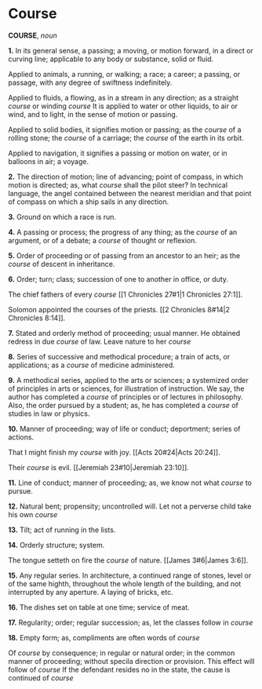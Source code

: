 # Course

**COURSE**, _noun_

**1.** In its general sense, a passing; a moving, or motion forward, in a direct or curving line; applicable to any body or substance, solid or fluid.

Applied to animals, a running, or walking; a race; a career; a passing, or passage, with any degree of swiftness indefinitely.

Applied to fluids, a flowing, as in a stream in any direction; as a straight _course_ or winding _course_ It is applied to water or other liquids, to air or wind, and to light, in the sense of motion or passing.

Applied to solid bodies, it signifies motion or passing; as the _course_ of a rolling stone; the _course_ of a carriage; the _course_ of the earth in its orbit.

Applied to navigation, it signifies a passing or motion on water, or in balloons in air; a voyage.

**2.** The direction of motion; line of advancing; point of compass, in which motion is directed; as, what _course_ shall the pilot steer? In technical language, the angel contained between the nearest meridian and that point of compass on which a ship sails in any direction.

**3.** Ground on which a race is run.

**4.** A passing or process; the progress of any thing; as the _course_ of an argument, or of a debate; a _course_ of thought or reflexion.

**5.** Order of proceeding or of passing from an ancestor to an heir; as the _course_ of descent in inheritance.

**6.** Order; turn; class; succession of one to another in office, or duty.

The chief fathers of every _course_ [[1 Chronicles 27#1|1 Chronicles 27:1]].

Solomon appointed the courses of the priests. [[2 Chronicles 8#14|2 Chronicles 8:14]].

**7.** Stated and orderly method of proceeding; usual manner. He obtained redress in due _course_ of law. Leave nature to her _course_

**8.** Series of successive and methodical procedure; a train of acts, or applications; as a _course_ of medicine administered.

**9.** A methodical series, applied to the arts or sciences; a systemized order of principles in arts or sciences, for illustration of instruction. We say, the author has completed a _course_ of principles or of lectures in philosophy. Also, the order pursued by a student; as, he has completed a _course_ of studies in law or physics.

**10.** Manner of proceeding; way of life or conduct; deportment; series of actions.

That I might finish my _course_ with joy. [[Acts 20#24|Acts 20:24]].

Their _course_ is evil. [[Jeremiah 23#10|Jeremiah 23:10]].

**11.** Line of conduct; manner of proceeding; as, we know not what _course_ to pursue.

**12.** Natural bent; propensity; uncontrolled will. Let not a perverse child take his own _course_

**13.** Tilt; act of running in the lists.

**14.** Orderly structure; system.

The tongue setteth on fire the _course_ of nature. [[James 3#6|James 3:6]].

**15.** Any regular series. In architecture, a continued range of stones, level or of the same highth, throughout the whole length of the building, and not interrupted by any aperture. A laying of bricks, etc.

**16.** The dishes set on table at one time; service of meat.

**17.** Regularity; order; regular succession; as, let the classes follow in _course_

**18.** Empty form; as, compliments are often words of _course_

Of _course_ by consequence; in regular or natural order; in the common manner of proceeding; without specila direction or provision. This effect will follow of _course_ If the defendant resides no in the state, the cause is continued of _course_